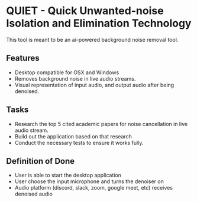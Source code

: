 # QUIET - Quick Unwanted-noise Isolation and Elimination Technology

This tool is meant to be an ai-powered background noise removal tool. 

## Features

- Desktop compatible for OSX and Windows
- Removes background noise in live audio streams.
- Visual representation of input audio, and output audio after being denoised. 

## Tasks

- Research the top 5 cited academic papers for noise cancellation in live audio stream. 
- Build out the application based on that research
- Conduct the necessary tests to ensure it works fully. 

## Definition of Done

- User is able to start the desktop application
- User choose the input microphone and turns the denoiser on
- Audio platform (discord, slack, zoom, google meet, etc) receives denoised audio